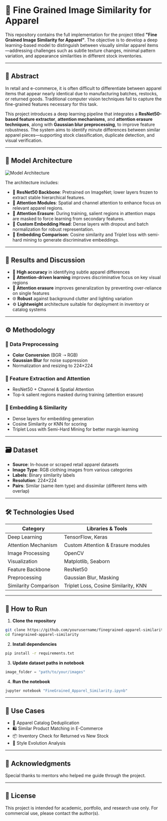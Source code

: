 # 👕 Fine Grained Image Similarity for Apparel

This repository contains the full implementation for the project titled **"Fine Grained Image Similarity for Apparel"**. The objective is to develop a deep learning-based model to distinguish between visually similar apparel items—addressing challenges such as subtle texture changes, minimal pattern variation, and appearance similarities in different stock inventories.

---

## 🔬 Abstract

In retail and e-commerce, it is often difficult to differentiate between apparel items that appear nearly identical due to manufacturing batches, restocks, or returned goods. Traditional computer vision techniques fail to capture the fine-grained features necessary for this task. 

This project introduces a deep learning pipeline that integrates a **ResNet50-based feature extractor**, **attention mechanisms**, and **attention erasure techniques**, along with **Gaussian blur preprocessing**, to improve feature robustness. The system aims to identify minute differences between similar apparel pieces—supporting stock classification, duplicate detection, and visual verification.

---

## 🧠 Model Architecture
![Model Architecture](https://github.com/user-attachments/assets/2c3ced9a-8b90-42ee-9c97-316428bc60cf)

The architecture includes:

- 🎯 **ResNet50 Backbone**: Pretrained on ImageNet; lower layers frozen to extract stable hierarchical features.
- 🧠 **Attention Modules**: Spatial and channel attention to enhance focus on relevant apparel regions.
- 🧹 **Attention Erasure**: During training, salient regions in attention maps are masked to force learning from secondary features.
- 🧱 **Custom Embedding Head**: Dense layers with dropout and batch normalization for robust representation.
- 📐 **Embedding Comparison**: Cosine similarity and Triplet loss with semi-hard mining to generate discriminative embeddings.

---

## 🧪 Results and Discussion

- 🎯 **High accuracy** in identifying subtle apparel differences
- 🧠 **Attention-driven learning** improves discriminative focus on key visual regions
- 🔄 **Attention erasure** improves generalization by preventing over-reliance on single features
- 🌐 **Robust** against background clutter and lighting variation
- ⚙️ **Lightweight** architecture suitable for deployment in inventory or catalog systems

---

## ⚙️ Methodology

### 🧼 Data Preprocessing
- **Color Conversion** (BGR ➝ RGB)
- **Gaussian Blur** for noise suppression
- Normalization and resizing to 224×224

### 🧠 Feature Extraction and Attention
- ResNet50 + Channel & Spatial Attention
- Top-k salient regions masked during training (attention erasure)

### 🔗 Embedding & Similarity
- Dense layers for embedding generation
- Cosine Similarity or KNN for scoring
- Triplet Loss with Semi-Hard Mining for better margin learning

---

## 🗃️ Dataset

- **Source**: In-house or scraped retail apparel datasets
- **Image Type**: RGB clothing images from various categories
- **Labels**: Binary similarity labels
- **Resolution**: 224×224
- **Pairs**: Similar (same item type) and dissimilar (different items with overlap)

---

## 🛠️ Technologies Used

| Category              | Libraries & Tools                             |
|-----------------------|-----------------------------------------------|
| Deep Learning         | TensorFlow, Keras                             |
| Attention Mechanism   | Custom Attention & Erasure modules            |
| Image Processing      | OpenCV                                        |
| Visualization         | Matplotlib, Seaborn                           |
| Feature Backbone      | ResNet50                                      |
| Preprocessing         | Gaussian Blur, Masking                        |
| Similarity Comparison | Triplet Loss, Cosine Similarity, KNN          |

---

## 🚀 How to Run

1. **Clone the repository**
```bash
git clone https://github.com/yourusername/finegrained-apparel-similarity.git
cd finegrained-apparel-similarity
````

2. **Install dependencies**

```bash
pip install -r requirements.txt
```

3. **Update dataset paths in notebook**

```python
image_folder = "path/to/your/images"
```

4. **Run the notebook**

```bash
jupyter notebook "FineGrained_Apparel_Similarity.ipynb"
```

---

## 📌 Use Cases

* 🧾 Apparel Catalog Deduplication
* 🛍️ Similar Product Matching in E-Commerce
* 📦 Inventory Check for Returned vs New Stock
* 🔁 Style Evolution Analysis

---

## 🙏 Acknowledgments

Special thanks to mentors who helped me guide through the project.

---

## 🧾 License

This project is intended for academic, portfolio, and research use only. For commercial use, please contact the author(s).


